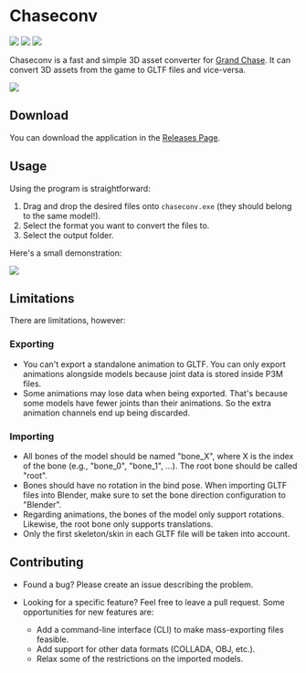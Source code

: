 # Chaseconv

[![](https://img.shields.io/badge/version-v0.1.0-orange)](https://github.com/gabriel-dev/chaseconv/releases/latest)
[![](https://img.shields.io/github/downloads/gabriel-dev/chaseconv/latest/total)](https://github.com/gabriel-dev/chaseconv/releases/latest)
[![](https://img.shields.io/github/license/gabriel-dev/chaseconv)](./LICENSE)

Chaseconv is a fast and simple 3D asset converter for [Grand Chase](https://en.wikipedia.org/wiki/Grand_Chase). It can convert 3D assets from the game to GLTF files and vice-versa.

![](img/example.png)

## Download

You can download the application in the [Releases Page](https://github.com/gabriel-dev/chaseconv/releases/latest).

## Usage

Using the program is straightforward:

1. Drag and drop the desired files onto `chaseconv.exe` (they should belong to the same model!).
2. Select the format you want to convert the files to.
3. Select the output folder.

Here's a small demonstration:

![](img/tutorial.gif)

## Limitations

There are limitations, however:

### Exporting

- You can't export a standalone animation to GLTF. You can only export animations alongside models because joint data is stored inside P3M files.
- Some animations may lose data when being exported. That's because some models have fewer joints than their animations. So the extra animation channels end up being discarded.

### Importing

- All bones of the model should be named "bone_X", where X is the index of the bone (e.g., "bone_0", "bone_1", ...). The root bone should be called "root".
- Bones should have no rotation in the bind pose. When importing GLTF files into Blender, make sure to set the bone direction configuration to "Blender".
- Regarding animations, the bones of the model only support rotations. Likewise, the root bone only supports translations.
- Only the first skeleton/skin in each GLTF file will be taken into account.

## Contributing

- Found a bug? Please create an issue describing the problem.

- Looking for a specific feature? Feel free to leave a pull request. Some opportunities for new features are:
  - Add a command-line interface (CLI) to make mass-exporting files feasible.
  - Add support for other data formats (COLLADA, OBJ, etc.).
  - Relax some of the restrictions on the imported models.
